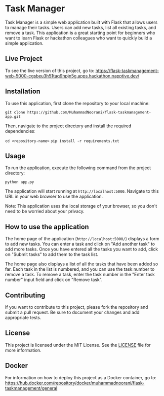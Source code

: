 # Task Manager

Task Manager is a simple web application built with Flask that allows users to manage their tasks. Users can add new tasks, list all existing tasks, and remove a task. This application is a great starting point for beginners who want to learn Flask or hackathon colleagues who want to quickly build a simple application.

## Live Project
To see the live version of this project, go to: https://flask-taskmanagement-web-5000-cgsbeu3h51taq9hpjn5g.apps.hackathon.napptive.dev/

## Installation

To use this application, first clone the repository to your local machine:

`git clone https://github.com/MuhammadNoorani/flask-taskmanagement-app.git`

Then, navigate to the project directory and install the required dependencies:

`cd <repository-name>`
`pip install -r requirements.txt`


## Usage

To run the application, execute the following command from the project directory:

`python app.py`


The application will start running at `http://localhost:5000`. Navigate to this URL in your web browser to use the application.

Note: This application uses the local storage of your browser, so you don't need to be worried about your privacy.

## How to use the application

The home page of the application (`http://localhost:5000/`) displays a form to add new tasks. You can enter a task and click on "Add another task" to add more tasks. Once you have entered all the tasks you want to add, click on "Submit tasks" to add them to the task list.

The home page also displays a list of all the tasks that have been added so far. Each task in the list is numbered, and you can use the task number to remove a task. To remove a task, enter the task number in the "Enter task number" input field and click on "Remove task".

## Contributing

If you want to contribute to this project, please fork the repository and submit a pull request. Be sure to document your changes and add appropriate tests.

## License

This project is licensed under the MIT License. See the [LICENSE](LICENSE) file for more information.

## Docker

For information on how to deploy this project as a Docker container, go to: https://hub.docker.com/repository/docker/muhammadnoorani/flask-taskmanagement/general




